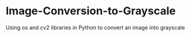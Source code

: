 # Image-Conversion-to-Grayscale
Using os and cv2 libraries in Python to convert an image into grayscale
